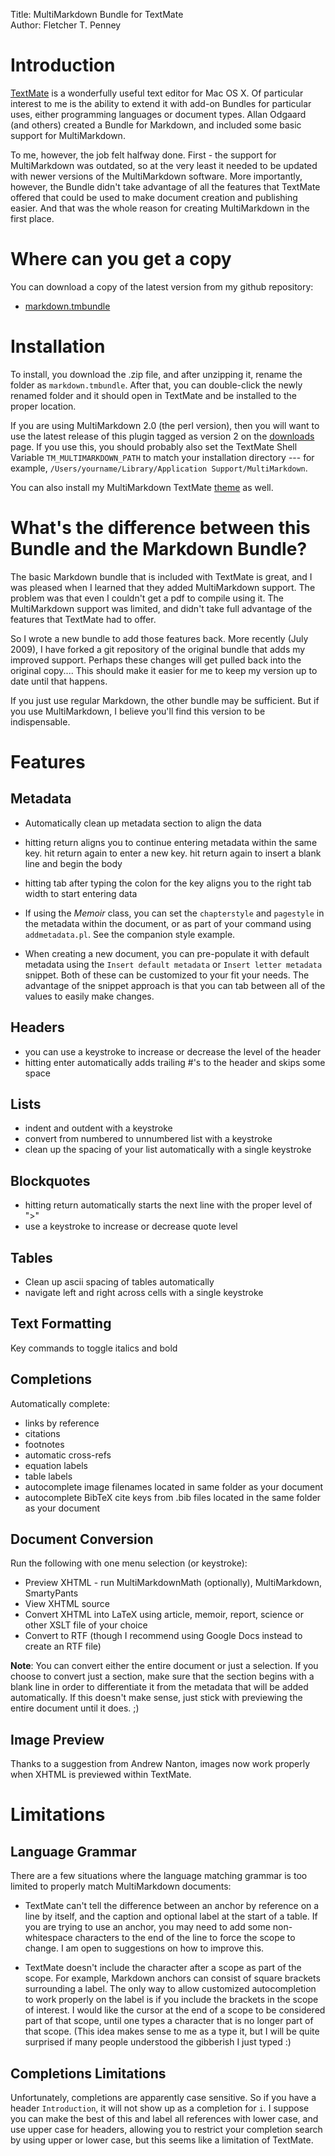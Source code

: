 Title:	MultiMarkdown Bundle for TextMate  
Author:	Fletcher T. Penney  


# Introduction #

[TextMate](http://macromates.com) is a wonderfully  useful text editor for Mac
OS X.  Of particular interest to  me is the  ability to extend it  with add-on
Bundles for particular  uses, either programming languages  or document types.
Allan Odgaard  (and others) created a  Bundle for Markdown, and  included some
basic support for MultiMarkdown.

To  me,  however,  the  job  felt  halfway  done.  First  -  the  support  for
MultiMarkdown was outdated, so at the very  least it needed to be updated with
newer versions of  the MultiMarkdown software. More  importantly, however, the
Bundle didn't  take advantage of all  the features that TextMate  offered that
could be  used to make document  creation and publishing easier.  And that was
the whole reason for creating MultiMarkdown in the first place.


# Where can you get a copy #

You can download a copy of the latest version from my github repository:

* [markdown.tmbundle](https://github.com/fletcher/markdown.tmbundle)


# Installation #

To install,  you download the  .zip file, and  after unzipping it,  rename the
folder  as `markdown.tmbundle`.  After that,  you can  double-click the  newly
renamed folder and it  should open in TextMate and be  installed to the proper
location.

If you are using  MultiMarkdown 2.0 (the perl version), then  you will want to
use the latest release  of this plugin tagged as version  2 on the [downloads]
page.  If you  use  this, you  should  probably also  set  the TextMate  Shell
Variable `TM_MULTIMARKDOWN_PATH` to match  your installation directory --- for
example, `/Users/yourname/Library/Application Support/MultiMarkdown`.

You can also install my MultiMarkdown TextMate [theme] as well.


[downloads]:	https://github.com/fletcher/markdown.tmbundle/downloads
[theme]:		http://files.fletcherpenney.net/MultiMarkdown.tmTheme.zip


# What's the difference between this Bundle and the Markdown Bundle? #

The basic Markdown bundle  that is included with TextMate is  great, and I was
pleased when I learned that they  added MultiMarkdown support. The problem was
that even I couldn't get a pdf  to compile using it. The MultiMarkdown support
was limited, and didn't take full  advantage of the features that TextMate had
to offer.

So I wrote a new bundle to add those features back. More recently (July 2009),
I have forked  a git repository of  the original bundle that  adds my improved
support. Perhaps these changes will get pulled back into the original copy....
This should  make it easier for  me to keep my  version up to date  until that
happens.

If you just use  regular Markdown, the other bundle may  be sufficient. But if
you use MultiMarkdown, I believe you'll find this version to be indispensable.



# Features #

## Metadata ##

* Automatically clean up metadata section to align the data

* hitting return aligns you to continue entering metadata within the same key.
  hit return again to enter a new key. hit return again to insert a blank line
  and begin the body

* hitting tab after typing the colon for the key aligns you to the right tab
  width to start entering data

* If using the *Memoir* class, you can set the `chapterstyle` and `pagestyle`
  in the metadata within the document, or as part of your command using
  `addmetadata.pl`. See the companion style example.

* When creating a new document, you can pre-populate it with default metadata
  using the `Insert default metadata` or `Insert letter metadata` snippet.
  Both of these can be customized to your fit your needs. The advantage of the
  snippet approach is that you can tab between all of the values to easily
  make changes.

## Headers ##

* you can use a keystroke to increase or decrease the level of the header
* hitting enter automatically adds trailing #'s to the header and skips some
  space

## Lists ##

* indent and outdent with a keystroke
* convert from numbered to unnumbered list with a keystroke
* clean up the spacing of your list automatically with a single keystroke

## Blockquotes ##

* hitting return automatically starts the next line with the proper level of ">"
* use a keystroke to increase or decrease quote level

## Tables ##

* Clean up ascii spacing of tables automatically
* navigate left and right across cells with a single keystroke


## Text Formatting ##

Key commands to toggle italics and bold

## Completions ##

Automatically complete:

* links by reference
* citations
* footnotes
* automatic cross-refs
* equation labels
* table labels
* autocomplete image filenames located in same folder as your document
* autocomplete BibTeX cite keys from .bib files located in the same folder as 
  your document

## Document Conversion ##

Run the following with one menu selection (or keystroke):

* Preview XHTML - run MultiMarkdownMath (optionally), MultiMarkdown, 
  SmartyPants
* View XHTML source
* Convert XHTML into LaTeX using article, memoir, report, science or other 
  XSLT file of your choice
* Convert to RTF (though I recommend using Google Docs instead to create an 
  RTF file)

**Note**: You can  convert either the entire document or  just a selection. If
you choose to convert just a section, make sure that the section begins with a
blank line in order  to differentiate it from the metadata  that will be added
automatically.  If this  doesn't make  sense, just  stick with  previewing the
entire document until it does. ;)

## Image Preview ##

Thanks to a suggestion from Andrew Nanton, images now work properly when XHTML
is previewed within TextMate.

# Limitations #

## Language Grammar ##

There are a few situations where  the language matching grammar is too limited
to properly match MultiMarkdown documents:

* TextMate can't tell the difference between an anchor by reference on a line
  by itself, and the caption and optional label at the start of a table. If
  you are trying to use an anchor, you may need to add some non-whitespace
  characters to the end of the line to force the scope to change. I am open to
  suggestions on how to improve this.

* TextMate doesn't include the character after a scope as part of the scope.
  For example, Markdown anchors can consist of square brackets surrounding a
  label. The only way to allow customized autocompletion to work properly on
  the label is if you include the brackets in the scope of interest. I would
  like the cursor at the end of a scope to be considered part of that scope,
  until one types a character that is no longer part of that scope. (This idea
  makes sense to me as a type it, but I will be quite surprised if many people
  understood the gibberish I just typed :)


## Completions Limitations ##

Unfortunately, completions  are apparently  case sensitive. So  if you  have a
header `Introduction`, it will not show up  as a completion for `i`. I suppose
you can make  the best of this  and label all references with  lower case, and
use upper case for headers, allowing you to restrict your completion search by
using upper or lower case, but this seems like a limitation of TextMate.

